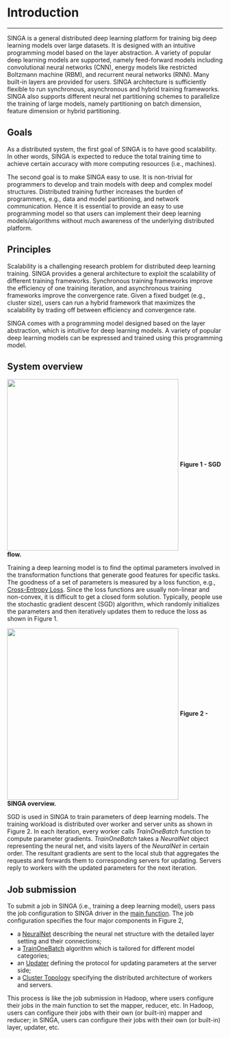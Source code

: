 # Introduction

---

SINGA is a general distributed deep learning platform for training big deep
learning models over large datasets. It is designed with an intuitive
programming model based on the layer abstraction. A variety
of popular deep learning models are supported, namely feed-forward models including
convolutional neural networks (CNN), energy models like restricted Boltzmann
machine (RBM), and recurrent neural networks (RNN). Many built-in layers are
provided for users. SINGA architecture is
sufficiently flexible to run synchronous, asynchronous and hybrid training
frameworks.  SINGA
also supports different neural net partitioning schemes to parallelize the
training of large models, namely partitioning on batch dimension, feature
dimension or hybrid partitioning.


## Goals

As a distributed system, the first goal of SINGA is to have good scalability. In other
words, SINGA is expected to reduce the total training time to achieve certain
accuracy with more computing resources (i.e., machines).


The second goal is to make SINGA easy to use.
It is non-trivial for programmers to develop and train models with deep and
complex model structures.  Distributed training further increases the burden of
programmers, e.g., data and model partitioning, and network communication.  Hence it is essential to
provide an easy to use programming model so that users can implement their deep
learning models/algorithms without much awareness of the underlying distributed
platform.

## Principles

Scalability is a challenging research problem for distributed deep learning
training. SINGA provides a general architecture to exploit the scalability of
different training frameworks. Synchronous training frameworks improve the
efficiency of one training iteration, and
asynchronous training frameworks improve the convergence rate. Given a fixed budget
(e.g., cluster size), users can run a hybrid framework that maximizes the
scalability by trading off between efficiency and convergence rate.

SINGA comes with a programming model designed based on the layer abstraction, which
is intuitive for deep learning models.  A variety of
popular deep learning models can be expressed and trained using this programming model.

## System overview

<img src="../images/sgd.png" align="center" width="400px"/>
<span><strong>Figure 1 - SGD flow.</strong></span>

Training a deep learning model is to find the optimal parameters involved in
the transformation functions that generate good features for specific tasks.
The goodness of a set of parameters is measured by a loss function, e.g.,
[Cross-Entropy Loss](https://en.wikipedia.org/wiki/Cross_entropy). Since the
loss functions are usually non-linear and non-convex, it is difficult to get a
closed form solution. Typically, people use the stochastic gradient descent
(SGD) algorithm, which randomly
initializes the parameters and then iteratively updates them to reduce the loss
as shown in Figure 1.

<img src="../images/overview.png" align="center" width="400px"/>
<span><strong>Figure 2 - SINGA overview.</strong></span>

SGD is used in SINGA to train
parameters of deep learning models. The training workload is distributed over
worker and server units as shown in Figure 2. In each
iteration, every worker calls *TrainOneBatch* function to compute
parameter gradients. *TrainOneBatch* takes a *NeuralNet* object
representing the neural net, and visits layers of the *NeuralNet* in
certain order. The resultant gradients are sent to the local stub that
aggregates the requests and forwards them to corresponding servers for
updating. Servers reply to workers with the updated parameters for the next
iteration.


## Job submission

To submit a job in SINGA (i.e., training a deep learning model),
users pass the job configuration to SINGA driver in the
[main function](programming-guide.html). The job configuration
specifies the four major components in Figure 2,

  * a [NeuralNet](neural-net.html) describing the neural net structure with the detailed layer setting and their connections;
  * a [TrainOneBatch](train-one-batch.html) algorithm which is tailored for different model categories;
  * an [Updater](updater.html) defining the protocol for updating parameters at the server side;
  * a [Cluster Topology](distributed-training.html) specifying the distributed architecture of workers and servers.

This process is like the job submission in Hadoop, where users configure their
jobs in the main function to set the mapper, reducer, etc.
In Hadoop, users can configure their jobs with their own (or built-in) mapper and reducer; in SINGA, users
can configure their jobs with their own (or built-in) layer, updater, etc.
